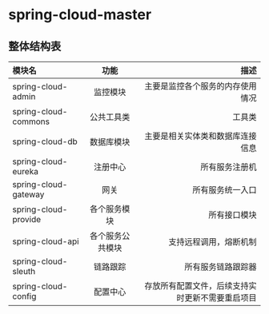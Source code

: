 # spring-cloud-master

## 整体结构表

| 模块名  | 功能  | 描述|
| :------------ |:---------------:| -----:|
| spring-cloud-admin| 监控模块| 主要是监控各个服务的内存使用情况 |
| spring-cloud-commons| 公共工具类 |   工具类 |
| spring-cloud-db| 数据库模块        |    主要是相关实体类和数据库连接信息 |
| spring-cloud-eureka| 注册中心| 所有服务注册机 |
| spring-cloud-gateway| 网关 | 所有服务统一入口|
| spring-cloud-provide| 各个服务模块| 所有接口模块|
| spring-cloud-api|各个服务公共模块|支持远程调用，熔断机制|
| spring-cloud-sleuth|链路跟踪|所有服务链路跟踪器|
| spring-cloud-config|配置中心|存放所有配置文件，后续支持实时更新不需要重启项目|
